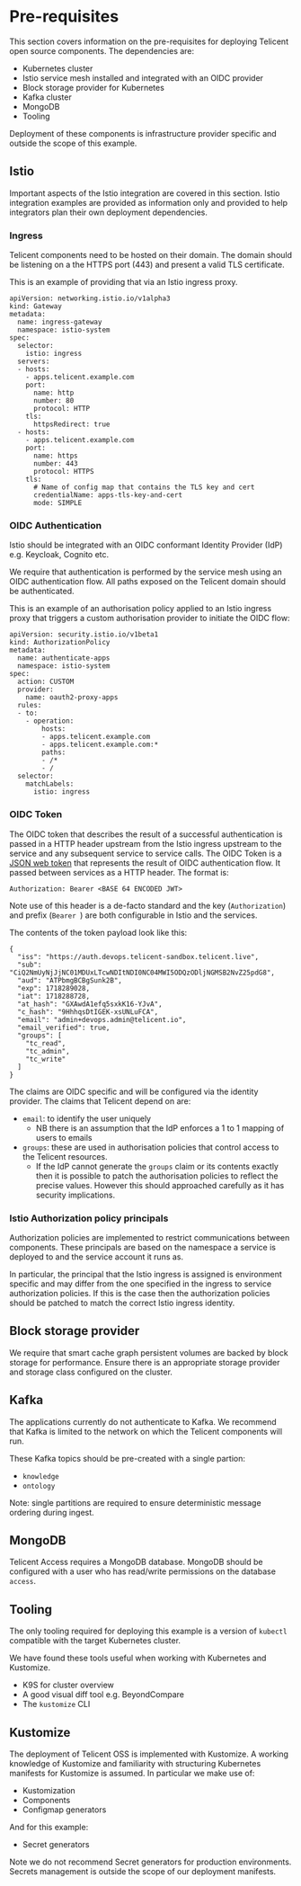 # Pre-requisites

This section covers information on the pre-requisites for deploying Telicent
open source components. The dependencies are:

* Kubernetes cluster
* Istio service mesh installed and integrated with an OIDC provider
* Block storage provider for Kubernetes
* Kafka cluster
* MongoDB
* Tooling

Deployment of these components is infrastructure provider specific and outside
the scope of this example.

## Istio

Important aspects of the Istio integration are covered in this section. Istio
integration examples are provided as information only and provided to help
integrators plan their own deployment dependencies.

### Ingress

Telicent components need to be hosted on their domain. The domain should be
listening on a the HTTPS port (443) and present a valid TLS certificate.

This is an example of providing that via an Istio ingress proxy.

```
apiVersion: networking.istio.io/v1alpha3
kind: Gateway
metadata:
  name: ingress-gateway
  namespace: istio-system
spec:
  selector:
    istio: ingress
  servers:
  - hosts:
    - apps.telicent.example.com
    port:
      name: http
      number: 80
      protocol: HTTP
    tls:
      httpsRedirect: true
  - hosts:
    - apps.telicent.example.com
    port:
      name: https
      number: 443
      protocol: HTTPS
    tls:
      # Name of config map that contains the TLS key and cert
      credentialName: apps-tls-key-and-cert
      mode: SIMPLE
```

### OIDC Authentication

Istio should be integrated with an OIDC conformant Identity Provider (IdP) e.g.
Keycloak, Cognito etc.

We require that authentication is performed by the service mesh using an OIDC
authentication flow. All paths exposed on the Telicent domain should be
authenticated.

This is an example of an authorisation policy applied to an Istio ingress proxy
that triggers a custom authorisation provider to initiate the OIDC flow:

```
apiVersion: security.istio.io/v1beta1
kind: AuthorizationPolicy
metadata:
  name: authenticate-apps
  namespace: istio-system
spec:
  action: CUSTOM
  provider:
    name: oauth2-proxy-apps
  rules:
  - to:
    - operation:
        hosts:
        - apps.telicent.example.com
        - apps.telicent.example.com:*
        paths:
        - /*
        - /
  selector:
    matchLabels:
      istio: ingress
```

### OIDC Token

The OIDC token that describes the result of a successful authentication is
passed in a HTTP header upstream from the Istio ingress upstream to the service
and any subsequent service to service calls. The OIDC Token is a [JSON web
token](https://jwt.io/) that represents the result of OIDC authentication flow.
It passed between services as a HTTP header. The format is: 

```
Authorization: Bearer <BASE 64 ENCODED JWT>
```

Note use of this header is a de-facto standard and the key (`Authorization`) and
prefix (`Bearer `) are both configurable in Istio and the services.

The contents of the token payload look like this:

```
{
  "iss": "https://auth.devops.telicent-sandbox.telicent.live",
  "sub": "CiQ2NmUyNjJjNC01MDUxLTcwNDItNDI0NC04MWI5ODQzODljNGMSB2NvZ25pdG8",
  "aud": "ATPbmgBCBgSunk2B",
  "exp": 1718289028,
  "iat": 1718288728,
  "at_hash": "GXAwdA1efq5sxkK16-YJvA",
  "c_hash": "9HhhqsDtIGEK-xsUNLuFCA",
  "email": "admin+devops.admin@telicent.io",
  "email_verified": true,
  "groups": [
    "tc_read",
    "tc_admin",
    "tc_write"
  ]
}
```

The claims are OIDC specific and will be configured via the identity provider.
The claims that Telicent depend on are:

* `email`: to identify the user uniquely
    * NB there is an assumption that the IdP enforces a 1 to 1 mapping of users
      to emails
* `groups`: these are used in authorisation policies that control access to the
  Telicent resources.
    * If the IdP cannot generate the `groups` claim or its contents exactly then
      it is possible to patch the authorisation policies to reflect the precise
      values. However this should approached carefully as it has security
      implications.

### Istio Authorization policy principals

Authorization policies are implemented to restrict communications between
components. These principals are based on the namespace a service is deployed to
and the service account it runs as.

In particular, the principal that the Istio ingress is assigned is environment
specific and may differ from the one specified in the ingress to service
authorization policies. If this is the case then the authorization policies
should be patched to match the correct Istio ingress identity.

## Block storage provider

We require that smart cache graph persistent volumes are backed by block storage
for performance. Ensure there is an appropriate storage provider and storage
class configured on the cluster.

## Kafka

The applications currently do not authenticate to Kafka. We recommend that Kafka
is limited to the network on which the Telicent components will run.

These Kafka topics should be pre-created with a single partion:

* `knowledge`
* `ontology`

Note: single partitions are required to ensure deterministic message ordering
during ingest.

## MongoDB

Telicent Access requires a MongoDB database. MongoDB should be configured with a
user who has read/write permissions on the database `access`.

## Tooling

The only tooling required for deploying this example is a version of `kubectl`
compatible with the target Kubernetes cluster.

We have found these tools useful when working with Kubernetes and Kustomize.

* K9S for cluster overview
* A good visual diff tool e.g. BeyondCompare
* The `kustomize` CLI 

## Kustomize

The deployment of Telicent OSS is implemented with Kustomize. A working
knowledge of Kustomize and familiarity with structuring Kubernetes manifests for
Kustomize is assumed. In particular we make use of:

* Kustomization
* Components
* Configmap generators

And for this example:

* Secret generators

Note we do not recommend Secret generators for production environments. Secrets
management is outside the scope of our deployment manifests.
